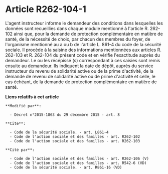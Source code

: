 # Article R262-104-1

L'agent instructeur informe le demandeur des conditions dans lesquelles les données sont recueillies dans chaque module
mentionné à l'article R. 262-102 ainsi que, pour la demande de protection complémentaire en matière de santé, de la nécessité
de choix, par chacun des membres du foyer, de l'organisme mentionné au a ou b de l'article L. 861-4 du code de la sécurité
sociale. Il procède à la saisine des informations mentionnées aux articles R. 262-103 et R. 262-104 du présent code et en
vérifie l'exactitude auprès du demandeur. Le ou les récépissé (s) correspondant à ces saisies sont remis ensuite au
demandeur. Ils indiquent la date de dépôt, auprès du service instructeur du revenu de solidarité active ou de la prime
d'activité, de la demande de revenu de solidarité active ou de prime d'activité et celle, le cas échéant, de la demande de
protection complémentaire en matière de santé.

**Liens relatifs à cet article**

	**Modifié par**:

	  - Décret n°2015-1863 du 29 décembre 2015 - art. 8

	**Cite**:

	  - Code de la sécurité sociale. - art. L861-4
	  - Code de l'action sociale et des familles - art. R262-102
	  - Code de l'action sociale et des familles - art. R262-103

	**Cité par**:

	  - Code de l'action sociale et des familles - art. R262-106 (V)
	  - Code de l'action sociale et des familles - art. R542-6 (VD)
	  - Code de la sécurité sociale. - art. R861-16 (VD)
